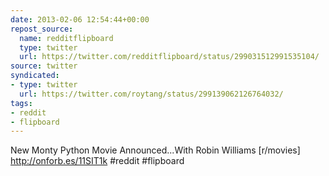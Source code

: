 ```yaml
---
date: 2013-02-06 12:54:44+00:00
repost_source:
  name: redditflipboard
  type: twitter
  url: https://twitter.com/redditflipboard/status/299031512991535104/
source: twitter
syndicated:
- type: twitter
  url: https://twitter.com/roytang/status/299139062126764032/
tags:
- reddit
- flipboard
---
```


New Monty Python Movie Announced...With Robin Williams [r/movies] http://onforb.es/11SIT1k #reddit #flipboard